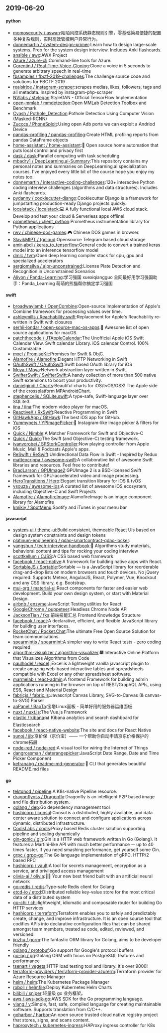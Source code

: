 ## 2019-06-20

#### python
* [momosecurity / aswan](https://github.com/momosecurity/aswan):陌陌风控系统静态规则引擎，零基础简易便捷的配置多种复杂规则，实时高效管控用户异常行为。
* [donnemartin / system-design-primer](https://github.com/donnemartin/system-design-primer):Learn how to design large-scale systems. Prep for the system design interview. Includes Anki flashcards.
* [ansible / awx](https://github.com/ansible/awx):AWX Project
* [Azure / azure-cli](https://github.com/Azure/azure-cli):Command-line tools for Azure.
* [CorentinJ / Real-Time-Voice-Cloning](https://github.com/CorentinJ/Real-Time-Voice-Cloning):Clone a voice in 5 seconds to generate arbitrary speech in real-time
* [fbsamples / fbctf-2019-challenges](https://github.com/fbsamples/fbctf-2019-challenges):The challenge source code and solutions for FBCTF 2019
* [realsirjoe / instagram-scraper](https://github.com/realsirjoe/instagram-scraper):scrapes medias, likes, followers, tags and all metadata. Inspired by instagram-php-scraper
* [NVlabs / stylegan](https://github.com/NVlabs/stylegan):StyleGAN - Official TensorFlow Implementation
* [open-mmlab / mmdetection](https://github.com/open-mmlab/mmdetection):Open MMLab Detection Toolbox and Benchmark
* [Cyash / Pothole_Detection](https://github.com/Cyash/Pothole_Detection):Pothole Detection Using Computer Vision (Masked-RCNN)
* [Zucccs / PhoneSploit](https://github.com/Zucccs/PhoneSploit):Using open Adb ports we can exploit a Andriod Device
* [pandas-profiling / pandas-profiling](https://github.com/pandas-profiling/pandas-profiling):Create HTML profiling reports from pandas DataFrame objects
* [home-assistant / home-assistant](https://github.com/home-assistant/home-assistant):🏡
Open source home automation that puts local control and privacy first
* [dask / dask](https://github.com/dask/dask):Parallel computing with task scheduling
* [mbadry1 / DeepLearning.ai-Summary](https://github.com/mbadry1/DeepLearning.ai-Summary):This repository contains my personal notes and summaries on DeepLearning.ai specialization courses. I've enjoyed every little bit of the course hope you enjoy my notes too.
* [donnemartin / interactive-coding-challenges](https://github.com/donnemartin/interactive-coding-challenges):120+ interactive Python coding interview challenges (algorithms and data structures). Includes Anki flashcards.
* [pydanny / cookiecutter-django](https://github.com/pydanny/cookiecutter-django):Cookiecutter Django is a framework for jumpstarting production-ready Django projects quickly.
* [localstack / localstack](https://github.com/localstack/localstack):💻
A fully functional local AWS cloud stack. Develop and test your cloud & Serverless apps offline!
* [prometheus / client_python](https://github.com/prometheus/client_python):Prometheus instrumentation library for Python applications
* [rwv / chinese-dos-games](https://github.com/rwv/chinese-dos-games):🎮
Chinese DOS games in browser.
* [SlavikMIPT / tgcloud](https://github.com/SlavikMIPT/tgcloud):Opensource Telegram based cloud storage
* [amir-abdi / keras_to_tensorflow](https://github.com/amir-abdi/keras_to_tensorflow):General code to convert a trained keras model into an inference tensorflow model
* [dmlc / tvm](https://github.com/dmlc/tvm):Open deep learning compiler stack for cpu, gpu and specialized accelerators
* [sergiomsilva / alpr-unconstrained](https://github.com/sergiomsilva/alpr-unconstrained):License Plate Detection and Recognition in Unconstrained Scenarios
* [Alivon / Panda-Learning](https://github.com/Alivon/Panda-Learning):学习强国 xuexiqiangguo 全网最好用学习强国助手：Panda_Learning 萌萌的熊猫帮你搞定学习强国

#### swift
* [broadwaylamb / OpenCombine](https://github.com/broadwaylamb/OpenCombine):Open-source implementation of Apple's Combine framework for processing values over time.
* [ashleymills / Reachability.swift](https://github.com/ashleymills/Reachability.swift):Replacement for Apple's Reachability re-written in Swift with closures
* [serhii-londar / open-source-mac-os-apps](https://github.com/serhii-londar/open-source-mac-os-apps):🚀
Awesome list of open source applications for macOS.
* [patchthecode / JTAppleCalendar](https://github.com/patchthecode/JTAppleCalendar):The Unofficial Apple iOS Swift Calendar View. Swift calendar Library. iOS calendar Control. 100% Customizable
* [mxcl / PromiseKit](https://github.com/mxcl/PromiseKit):Promises for Swift & ObjC.
* [Alamofire / Alamofire](https://github.com/Alamofire/Alamofire):Elegant HTTP Networking in Swift
* [OAuthSwift / OAuthSwift](https://github.com/OAuthSwift/OAuthSwift):Swift based OAuth library for iOS
* [Moya / Moya](https://github.com/Moya/Moya):Network abstraction layer written in Swift.
* [SwifterSwift / SwifterSwift](https://github.com/SwifterSwift/SwifterSwift):A handy collection of more than 500 native Swift extensions to boost your productivity.
* [danielgindi / Charts](https://github.com/danielgindi/Charts):Beautiful charts for iOS/tvOS/OSX! The Apple side of the crossplatform MPAndroidChart.
* [stephencelis / SQLite.swift](https://github.com/stephencelis/SQLite.swift):A type-safe, Swift-language layer over SQLite3.
* [iina / iina](https://github.com/iina/iina):The modern video player for macOS.
* [ReactiveX / RxSwift](https://github.com/ReactiveX/RxSwift):Reactive Programming in Swift
* [GitHawkApp / GitHawk](https://github.com/GitHawkApp/GitHawk):The best iOS app for GitHub.
* [Yummypets / YPImagePicker](https://github.com/Yummypets/YPImagePicker):📸
Instagram-like image picker & filters for iOS
* [Quick / Nimble](https://github.com/Quick/Nimble):A Matcher Framework for Swift and Objective-C
* [Quick / Quick](https://github.com/Quick/Quick):The Swift (and Objective-C) testing framework.
* [ivanvorobei / SPStorkController](https://github.com/ivanvorobei/SPStorkController):Now playing controller from Apple Music, Mail & Podcasts Apple's apps.
* [ReSwift / ReSwift](https://github.com/ReSwift/ReSwift):Unidirectional Data Flow in Swift - Inspired by Redux
* [matteocrippa / awesome-swift](https://github.com/matteocrippa/awesome-swift):A collaborative list of awesome Swift libraries and resources. Feel free to contribute!
* [BradLarson / GPUImage2](https://github.com/BradLarson/GPUImage2):GPUImage 2 is a BSD-licensed Swift framework for GPU-accelerated video and image processing.
* [HeroTransitions / Hero](https://github.com/HeroTransitions/Hero):Elegant transition library for iOS & tvOS
* [vsouza / awesome-ios](https://github.com/vsouza/awesome-ios):A curated list of awesome iOS ecosystem, including Objective-C and Swift Projects
* [Alamofire / AlamofireImage](https://github.com/Alamofire/AlamofireImage):AlamofireImage is an image component library for Alamofire
* [kmikiy / SpotMenu](https://github.com/kmikiy/SpotMenu):Spotify and iTunes in your menu bar

#### javascript
* [system-ui / theme-ui](https://github.com/system-ui/theme-ui):Build consistent, themeable React UIs based on design system constraints and design tokens
* [platinum-engineering / qdao-smartcontract-qdao-locker](https://github.com/platinum-engineering/qdao-smartcontract-qdao-locker):
* [yangshun / tech-interview-handbook](https://github.com/yangshun/tech-interview-handbook):💯
Algorithms study materials, behavioral content and tips for rocking your coding interview
* [scottkellum / CJSS](https://github.com/scottkellum/CJSS):A CSS based web framework
* [facebook / react-native](https://github.com/facebook/react-native):A framework for building native apps with React.
* [SortableJS / Sortable](https://github.com/SortableJS/Sortable):Sortable — is a JavaScript library for reorderable drag-and-drop lists on modern browsers and touch devices. No jQuery required. Supports Meteor, AngularJS, React, Polymer, Vue, Knockout and any CSS library, e.g. Bootstrap.
* [mui-org / material-ui](https://github.com/mui-org/material-ui):React components for faster and easier web development. Build your own design system, or start with Material Design.
* [airbnb / enzyme](https://github.com/airbnb/enzyme):JavaScript Testing utilities for React
* [GoogleChrome / puppeteer](https://github.com/GoogleChrome/puppeteer):Headless Chrome Node API
* [JacksonTian / fks](https://github.com/JacksonTian/fks):前端技能汇总 Frontend Knowledge Structure
* [facebook / react](https://github.com/facebook/react):A declarative, efficient, and flexible JavaScript library for building user interfaces.
* [RocketChat / Rocket.Chat](https://github.com/RocketChat/Rocket.Chat):The ultimate Free Open Source Solution for team communications.
* [spearmintjs / spearmint](https://github.com/spearmintjs/spearmint):A simpler way to write React tests - zero coding required
* [algorithm-visualizer / algorithm-visualizer](https://github.com/algorithm-visualizer/algorithm-visualizer):🎆
Interactive Online Platform that Visualizes Algorithms from Code
* [paulhodel / jexcel](https://github.com/paulhodel/jexcel):jExcel is a lightweight vanilla javascript plugin to create amazing web-based interactive tables and spreadsheets compatible with Excel or any other spreadsheet software.
* [marmelab / react-admin](https://github.com/marmelab/react-admin):A frontend Framework for building admin applications running in the browser on top of REST/GraphQL APIs, using ES6, React and Material Design
* [fabricjs / fabric.js](https://github.com/fabricjs/fabric.js):Javascript Canvas Library, SVG-to-Canvas (& canvas-to-SVG) Parser
* [aaPanel / BaoTa](https://github.com/aaPanel/BaoTa):宝塔Linux面板 - 简单好用的服务器运维面板
* [nuxt / nuxt.js](https://github.com/nuxt/nuxt.js):The Vue.js Framework
* [elastic / kibana](https://github.com/elastic/kibana):📊
Kibana analytics and search dashboard for Elasticsearch
* [facebook / react-native-website](https://github.com/facebook/react-native-website):The site and docs for React Native
* [sunoj / jjb](https://github.com/sunoj/jjb):京价保（京价宝）—— 一个帮助你自动申请京东价格保护的chrome拓展
* [node-red / node-red](https://github.com/node-red/node-red):A visual tool for wiring the Internet of Things
* [dangrossman / daterangepicker](https://github.com/dangrossman/daterangepicker):JavaScript Date Range, Date and Time Picker Component
* [kefranabg / readme-md-generator](https://github.com/kefranabg/readme-md-generator):📄
CLI that generates beautiful README.md files

#### go
* [tektoncd / pipeline](https://github.com/tektoncd/pipeline):A K8s-native Pipeline resource.
* [dragonflyoss / Dragonfly](https://github.com/dragonflyoss/Dragonfly):Dragonfly is an intelligent P2P based image and file distribution system.
* [golang / dep](https://github.com/golang/dep):Go dependency management tool
* [hashicorp / consul](https://github.com/hashicorp/consul):Consul is a distributed, highly available, and data center aware solution to connect and configure applications across dynamic, distributed infrastructure.
* [CodisLabs / codis](https://github.com/CodisLabs/codis):Proxy based Redis cluster solution supporting pipeline and scaling dynamically
* [gin-gonic / gin](https://github.com/gin-gonic/gin):Gin is a HTTP web framework written in Go (Golang). It features a Martini-like API with much better performance -- up to 40 times faster. If you need smashing performance, get yourself some Gin.
* [grpc / grpc-go](https://github.com/grpc/grpc-go):The Go language implementation of gRPC. HTTP/2 based RPC
* [hashicorp / vault](https://github.com/hashicorp/vault):A tool for secrets management, encryption as a service, and privileged access management
* [olivia-ai / olivia](https://github.com/olivia-ai/olivia):💁‍♀
️Your new best friend built with an artificial neural network
* [go-redis / redis](https://github.com/go-redis/redis):Type-safe Redis client for Golang
* [etcd-io / etcd](https://github.com/etcd-io/etcd):Distributed reliable key-value store for the most critical data of a distributed system
* [go-chi / chi](https://github.com/go-chi/chi):lightweight, idiomatic and composable router for building Go HTTP services
* [hashicorp / terraform](https://github.com/hashicorp/terraform):Terraform enables you to safely and predictably create, change, and improve infrastructure. It is an open source tool that codifies APIs into declarative configuration files that can be shared amongst team members, treated as code, edited, reviewed, and versioned.
* [jinzhu / gorm](https://github.com/jinzhu/gorm):The fantastic ORM library for Golang, aims to be developer friendly
* [golang / protobuf](https://github.com/golang/protobuf):Go support for Google's protocol buffers
* [go-pg / pg](https://github.com/go-pg/pg):Golang ORM with focus on PostgreSQL features and performance
* [tsenart / vegeta](https://github.com/tsenart/vegeta):HTTP load testing tool and library. It's over 9000!
* [terraform-providers / terraform-provider-azurerm](https://github.com/terraform-providers/terraform-provider-azurerm):Terraform provider for Azure Resource Manager
* [helm / helm](https://github.com/helm/helm):The Kubernetes Package Manager
* [roboll / helmfile](https://github.com/roboll/helmfile):Deploy Kubernetes Helm Charts
* [bilibili / sniper](https://github.com/bilibili/sniper):轻量级 go 业务框架。
* [aws / aws-sdk-go](https://github.com/aws/aws-sdk-go):AWS SDK for the Go programming language.
* [vlang / v](https://github.com/vlang/v):Simple, fast, safe, compiled language for creating maintainable software. Supports translation from C/C++.
* [goharbor / harbor](https://github.com/goharbor/harbor):An open source trusted cloud native registry project that stores, signs, and scans content.
* [haproxytech / kubernetes-ingress](https://github.com/haproxytech/kubernetes-ingress):HAProxy ingress controller for K8s
